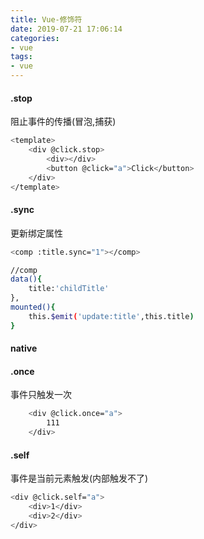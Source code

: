 ```yaml
---
title: Vue-修饰符
date: 2019-07-21 17:06:14
categories:
- vue
tags:
- vue
---
```


#### .stop
阻止事件的传播(冒泡,捕获)

``` bash
<template>
    <div @click.stop>
        <div></div>
        <button @click="a">Click</button>
    </div>
</template>
```

#### .sync
更新绑定属性
``` bash
<comp :title.sync="1"></comp>

//comp
data(){
    title:'childTitle'
},
mounted(){
    this.$emit('update:title',this.title)
}
```

#### native

#### .once
事件只触发一次

``` bash
    <div @click.once="a">
        111
    </div>
```

#### .self
事件是当前元素触发(内部触发不了)

``` bash
<div @click.self="a">
    <div>1</div>
    <div>2</div>
</div>
```